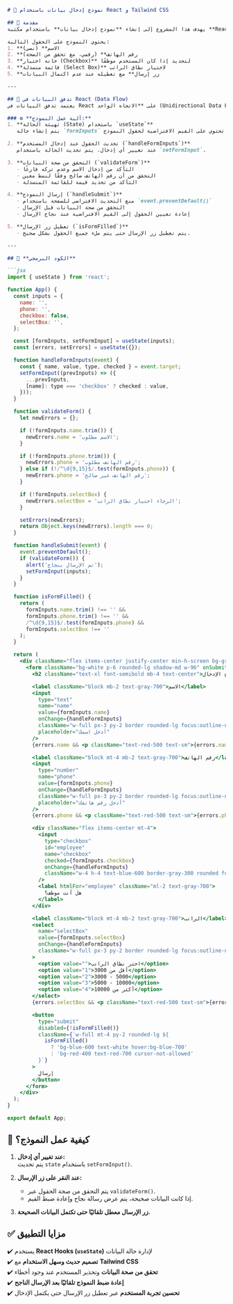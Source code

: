```markdown
# 📝 نموذج إدخال بيانات باستخدام React و Tailwind CSS

## 🔹 مقدمة
يهدف هذا المشروع إلى إنشاء **نموذج إدخال بيانات** باستخدام مكتبة **React** و **Tailwind CSS**، حيث يتم جمع البيانات من المستخدم، والتحقق من صحتها قبل إرسالها. 

يحتوي النموذج على الحقول التالية:
1. **الاسم** (نصي)
2. **رقم الهاتف** (رقمي، مع تحقق من الصحة)
3. **خانة اختيار (Checkbox)** لتحديد إذا كان المستخدم موظفًا
4. **قائمة منسدلة (Select Box)** لاختيار نطاق الراتب
5. **زر إرسال** مع تعطيله عند عدم اكتمال البيانات

---

## 🔄 تدفق البيانات في React (Data Flow)
يعتمد تدفق البيانات في React على **الاتجاه الواحد (Unidirectional Data Flow)**، مما يعني أن البيانات تنتقل من **الحالة (State)** إلى **واجهة المستخدم (UI)**، ويتم تحديثها من خلال **الأحداث (Events)**.

### ⚙️ **آلية عمل النموذج:**
1. **تهيئة الحالة (State) باستخدام `useState`**  
   يتم إنشاء حالة `formInputs` تحتوي على القيم الافتراضية لحقول النموذج.

2. **تحديث الحقول عند إدخال المستخدم (`handleFormInputs`)**  
   عند تغيير أي إدخال، يتم تحديث الحالة باستخدام `setFormInput`.

3. **التحقق من صحة البيانات (`validateForm`)**  
   - التأكد من إدخال الاسم وعدم تركه فارغًا
   - التحقق من أن رقم الهاتف صالح وفقًا لنمط معين
   - التأكد من تحديد قيمة للقائمة المنسدلة

4. **إرسال النموذج (`handleSubmit`)**  
   - منع التحديث الافتراضي للصفحة باستخدام `event.preventDefault()`
   - التحقق من صحة البيانات قبل الإرسال
   - إعادة تعيين الحقول إلى القيم الافتراضية عند نجاح الإرسال

5. **تعطيل زر الإرسال (`isFormFilled`)**  
   - يتم تعطيل زر الإرسال حتى يتم ملء جميع الحقول بشكل صحيح.

---

## 📌 **الكود البرمجي**

```jsx
import { useState } from 'react';

function App() {
  const inputs = {
    name: '',
    phone: '',
    checkbox: false,
    selectBox: '',
  };

  const [formInputs, setFormInput] = useState(inputs);
  const [errors, setErrors] = useState({});

  function handleFormInputs(event) {
    const { name, value, type, checked } = event.target;
    setFormInput((prevInputs) => ({
      ...prevInputs,
      [name]: type === 'checkbox' ? checked : value,
    }));
  }

  function validateForm() {
    let newErrors = {};

    if (!formInputs.name.trim()) {
      newErrors.name = 'الاسم مطلوب';
    }

    if (!formInputs.phone.trim()) {
      newErrors.phone = 'رقم الهاتف مطلوب';
    } else if (!/^\d{9,15}$/.test(formInputs.phone)) {
      newErrors.phone = 'رقم الهاتف غير صالح';
    }

    if (!formInputs.selectBox) {
      newErrors.selectBox = 'الرجاء اختيار نطاق الراتب';
    }

    setErrors(newErrors);
    return Object.keys(newErrors).length === 0;
  }

  function handleSubmit(event) {
    event.preventDefault();
    if (validateForm()) {
      alert('تم الإرسال بنجاح');
      setFormInput(inputs);
    }
  }

  function isFormFilled() {
    return (
      formInputs.name.trim() !== '' &&
      formInputs.phone.trim() !== '' &&
      /^\d{9,15}$/.test(formInputs.phone) &&
      formInputs.selectBox !== ''
    );
  }

  return (
    <div className="flex items-center justify-center min-h-screen bg-gray-100" dir="rtl">
      <form className="bg-white p-6 rounded-lg shadow-md w-96" onSubmit={handleSubmit}>
        <h2 className="text-xl font-semibold mb-4 text-center">نموذج الإدخال</h2>

        <label className="block mb-2 text-gray-700">الاسم</label>
        <input
          type="text"
          name="name"
          value={formInputs.name}
          onChange={handleFormInputs}
          className="w-full px-3 py-2 border rounded-lg focus:outline-none focus:ring-2 focus:ring-blue-500"
          placeholder="أدخل اسمك"
        />
        {errors.name && <p className="text-red-500 text-sm">{errors.name}</p>}

        <label className="block mt-4 mb-2 text-gray-700">رقم الهاتف</label>
        <input
          type="number"
          name="phone"
          value={formInputs.phone}
          onChange={handleFormInputs}
          className="w-full px-3 py-2 border rounded-lg focus:outline-none focus:ring-2 focus:ring-blue-500"
          placeholder="أدخل رقم هاتفك"
        />
        {errors.phone && <p className="text-red-500 text-sm">{errors.phone}</p>}

        <div className="flex items-center mt-4">
          <input
            type="checkbox"
            id="employee"
            name="checkbox"
            checked={formInputs.checkbox}
            onChange={handleFormInputs}
            className="w-4 h-4 text-blue-600 border-gray-300 rounded focus:ring-blue-500"
          />
          <label htmlFor="employee" className="ml-2 text-gray-700">
            هل أنت موظف؟
          </label>
        </div>

        <label className="block mt-4 mb-2 text-gray-700">الراتب</label>
        <select
          name="selectBox"
          value={formInputs.selectBox}
          onChange={handleFormInputs}
          className="w-full px-3 py-2 border rounded-lg focus:outline-none focus:ring-2 focus:ring-blue-500"
        >
          <option value="">اختر نطاق الراتب</option>
          <option value="1">أقل من 3000</option>
          <option value="2">3000 - 5000</option>
          <option value="3">5000 - 10000</option>
          <option value="4">أكثر من 10000</option>
        </select>
        {errors.selectBox && <p className="text-red-500 text-sm">{errors.selectBox}</p>}

        <button
          type="submit"
          disabled={!isFormFilled()}
          className={`w-full mt-4 py-2 rounded-lg ${
            isFormFilled()
              ? 'bg-blue-600 text-white hover:bg-blue-700'
              : 'bg-red-400 text-red-700 cursor-not-allowed'
          }`}
        >
          إرسال
        </button>
      </form>
    </div>
  );
}

export default App;
```



## 📌 **كيفية عمل النموذج؟**
1. **عند تغيير أي إدخال:**  
   يتم تحديث `state` باستخدام `setFormInput()`.
   
2. **عند النقر على زر الإرسال:**  
   - يتم التحقق من صحة الحقول عبر `validateForm()`.
   - إذا كانت البيانات صحيحة، يتم عرض رسالة نجاح وإعادة ضبط القيم.

3. **زر الإرسال معطل تلقائيًا حتى تكتمل البيانات الصحيحة.**


## ✅ **مزايا التطبيق**
✔️ يستخدم **React Hooks (`useState`)** لإدارة حالة البيانات  
✔️ **تصميم حديث وسهل الاستخدام** مع **Tailwind CSS**  
✔️ **تحقق من صحة البيانات** وتحذير المستخدم عند وجود أخطاء  
✔️ **إعادة ضبط النموذج تلقائيًا بعد الإرسال الناجح**  
✔️ **تحسين تجربة المستخدم** عبر تعطيل زر الإرسال حتى يكتمل الإدخال